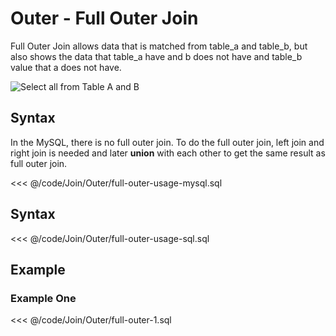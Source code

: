 # Outer - Full Outer Join
Full Outer Join allows data that is matched from table_a and table_b, but also shows the data that table_a have and b does not have and table_b value that a does not have.

![Select all from Table A and B](https://static1.squarespace.com/static/5732253c8a65e244fd589e4c/t/5744be65c6fc08b3af1b0fbd/1464122985024/?format=300w)

## Syntax <Badge text="MySQL Compatible" type="tip" vertical="middle"/><Badge text="SQL" type="tip" vertical="middle"/>
In the MySQL, there is no full outer join. To do the full outer join, left join and right join is needed and later **union** with each other to get the same result as full outer join.

<<< @/code/Join/Outer/full-outer-usage-mysql.sql

## Syntax <Badge text="SQL" type="tip" vertical="middle"/>

<<< @/code/Join/Outer/full-outer-usage-sql.sql


## Example
### Example One

<<< @/code/Join/Outer/full-outer-1.sql
